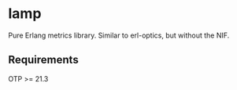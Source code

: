 # lamp
Pure Erlang metrics library. Similar to erl-optics, but without the NIF.

## Requirements
OTP >= 21.3
